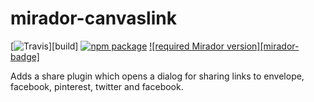 # mirador-canvaslink

[![Travis][build-badge]][build]
[![npm package][npm-badge]][npm]
[![required Mirador version][mirador-badge]][mirador]

Adds a share plugin which opens a dialog for sharing links to envelope, facebook, pinterest, twitter and facebook.

[build-badge]: https://img.shields.io/travis/user/repo/master.png?style=flat-square
[mirador]: https://github.com/ProjectMirador/mirador/releases/tag/v3.3.0

[npm-badge]: https://img.shields.io/npm/v/npm-package.png?style=flat-square
[npm]: https://www.npmjs.org/package/npm-package

[coveralls-badge]: https://img.shields.io/coveralls/user/repo/master.png?style=flat-square
[coveralls]: https://coveralls.io/github/user/repo
